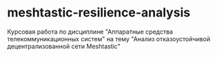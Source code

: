 # meshtastic-resilience-analysis
Курсовая работа по дисциплине "Аппаратные средства телекоммуникационных систем" на тему "Анализ отказоустойчивой децентрализованной сети Meshtastic"
